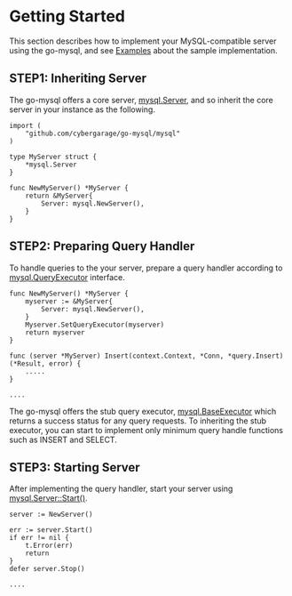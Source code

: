 # Getting Started

This section describes how to implement your MySQL-compatible server using the go-mysql, and see  [Examples](doc/examples.md) about the sample implementation.

## STEP1: Inheriting Server

The go-mysql offers a core server, [mysql.Server](../mysql/server.go), and so inherit the core server in your instance as the following.

```
import (
	"github.com/cybergarage/go-mysql/mysql"
)

type MyServer struct {
	*mysql.Server
}

func NewMyServer() *MyServer {
	return &MyServer{
		Server: mysql.NewServer(),
	}
}
```

## STEP2: Preparing Query Handler

To handle queries to the your server, prepare a query handler according to [mysql.QueryExecutor](../mysql/executor.go) interface.

```
func NewMyServer() *MyServer {
	myserver := &MyServer{
		Server: mysql.NewServer(),
	}
    Myserver.SetQueryExecutor(myserver)
    return myserver
}

func (server *MyServer) Insert(context.Context, *Conn, *query.Insert) (*Result, error) {
    .....
}

....
```

The go-mysql offers the stub query executor, [mysql.BaseExecutor](../mysql/executor_base.go) which returns a success status for any query requests.
To inheriting the stub executor, you can start to implement only minimum query handle functions such as INSERT and SELECT.

## STEP3: Starting Server 

After implementing the query handler, start your server using  [mysql.Server::Start()](../mysql/server.go).

```
server := NewServer()

err := server.Start()
if err != nil {
	t.Error(err)
	return
}
defer server.Stop()

.... 
```
